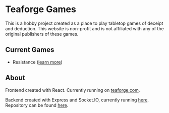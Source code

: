 # Teaforge Games

This is a hobby project created as a place to play tabletop games of deceipt and deduction.
This website is non-profit and is not affiliated with any of the original publishers
of these games.

## Current Games

* Resistance ([learn more](https://boardgamegeek.com/boardgame/41114/resistance))

## About

Frontend created with React. Currently running on [teaforge.com](https://teaforge-server.herokuapp.com/).

Backend created with Express and Socket.IO, currently running [here](https://github.com/ThivagarNadarajan/Teaforge-Server). Repository can be found [here](https://github.com/ThivagarNadarajan/Teaforge-Server).




